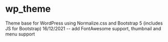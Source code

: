 # wp_theme
Theme base for WordPress using Normalize.css and Bootstrap 5 (includes JS for Bootstrap)
16/12/2021 -- add FontAwesome support, thumbnail and menu support
